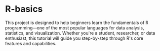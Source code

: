 # R-basics
This project is designed to help beginners learn the fundamentals of R programming—one of the most popular languages for data analysis, statistics, and visualization. Whether you're a student, researcher, or data enthusiast, this tutorial will guide you step-by-step through R's core features and capabilities.
